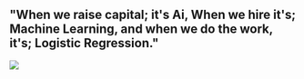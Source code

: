 ## "When we raise capital; it's Ai, When we hire it's; Machine Learning, and when we do the work, it's; Logistic Regression." 

![](https://media.giphy.com/media/mBStmHyhBk9z9U5t6I/giphy.gif)
